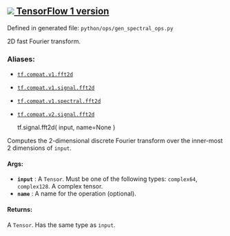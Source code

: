 [ ![](https://tensorflow.google.cn/images/tf_logo_32px.png) TensorFlow 1
version](/versions/r1.15/api_docs/python/tf/signal/fft2d)  
---  
  
Defined in generated file: `python/ops/gen_spectral_ops.py`

2D fast Fourier transform.

### Aliases:

  * [`tf.compat.v1.fft2d`](/api_docs/python/tf/signal/fft2d)
  * [`tf.compat.v1.signal.fft2d`](/api_docs/python/tf/signal/fft2d)
  * [`tf.compat.v1.spectral.fft2d`](/api_docs/python/tf/signal/fft2d)
  * [`tf.compat.v2.signal.fft2d`](/api_docs/python/tf/signal/fft2d)

    
    
    tf.signal.fft2d(
        input,
        name=None
    )
    

Computes the 2-dimensional discrete Fourier transform over the inner-most 2
dimensions of `input`.

#### Args:

  * **`input`** : A `Tensor`. Must be one of the following types: `complex64`, `complex128`. A complex tensor.
  * **`name`** : A name for the operation (optional).

#### Returns:

A `Tensor`. Has the same type as `input`.

